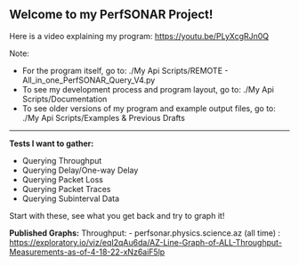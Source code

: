 ## Welcome to my PerfSONAR Project!
Here is a video explaining my program: https://youtu.be/PLyXcgRJn0Q

Note: 
- For the program itself, go to: ./My Api Scripts/REMOTE - All_in_one_PerfSONAR_Query_V4.py
- To see my development process and program layout, go to: ./My Api Scripts/Documentation
- To see older versions of my program and example output files, go to: ./My Api Scripts/Examples & Previous Drafts

---- 
**Tests I want to gather:**
- Querying Throughput
- Querying Delay/One-way Delay
- Querying Packet Loss
- Querying Packet Traces
- Querying Subinterval Data

Start with these, see what you get back and try to graph it!


**Published Graphs:**
Throughput:
    - perfsonar.physics.science.az (all time) : https://exploratory.io/viz/eqI2qAu6da/AZ-Line-Graph-of-ALL-Throughput-Measurements-as-of-4-18-22-xNz6aiF5lp
